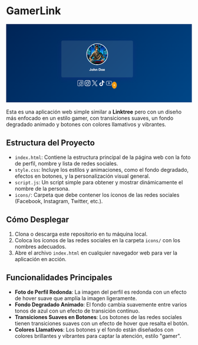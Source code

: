 # GamerLink

![GamerLink](image/Captura%20de%20pantalla%20.png)

Esta es una aplicación web simple similar a **Linktree** pero con un diseño más enfocado en un estilo gamer, con transiciones suaves, un fondo degradado animado y botones con colores llamativos y vibrantes.

## Estructura del Proyecto

- `index.html`: Contiene la estructura principal de la página web con la foto de perfil, nombre y lista de redes sociales.
- `style.css`: Incluye los estilos y animaciones, como el fondo degradado, efectos en botones, y la personalización visual general.
- `script.js`: Un script simple para obtener y mostrar dinámicamente el nombre de la persona.
- `icons/`: Carpeta que debe contener los íconos de las redes sociales (Facebook, Instagram, Twitter, etc.).

## Cómo Desplegar

1. Clona o descarga este repositorio en tu máquina local.
2. Coloca los íconos de las redes sociales en la carpeta `icons/` con los nombres adecuados.
3. Abre el archivo `index.html` en cualquier navegador web para ver la aplicación en acción.

## Funcionalidades Principales

- **Foto de Perfil Redonda**: La imagen del perfil es redonda con un efecto de hover suave que amplía la imagen ligeramente.
- **Fondo Degradado Animado**: El fondo cambia suavemente entre varios tonos de azul con un efecto de transición continuo.
- **Transiciones Suaves en Botones**: Los botones de las redes sociales tienen transiciones suaves con un efecto de hover que resalta el botón.
- **Colores Llamativos**: Los botones y el fondo están diseñados con colores brillantes y vibrantes para captar la atención, estilo "gamer".
